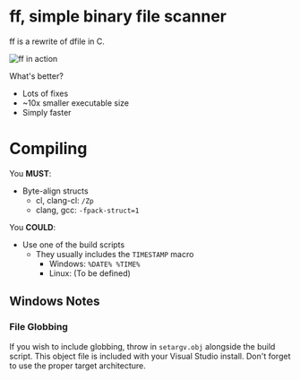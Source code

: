 # ff, simple binary file scanner

ff is a rewrite of dfile in C.

![ff in action](https://dd86k.github.io/imgs/ff0.png)

What's better?
- Lots of fixes
- ~10x smaller executable size
- Simply faster

# Compiling

You **MUST**:
- Byte-align structs
  - cl, clang-cl: `/Zp`
  - clang, gcc: `-fpack-struct=1`

You **COULD**:
- Use one of the build scripts
  - They usually includes the `TIMESTAMP` macro
    - Windows: `%DATE% %TIME%`
    - Linux: (To be defined)

## Windows Notes

### File Globbing

If you wish to include globbing, throw in `setargv.obj` alongside the build script. This object file is included with your Visual Studio install. Don't forget to use the proper target architecture.